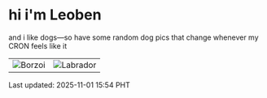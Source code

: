 # hi i'm Leoben

and i like dogs—so have some random dog pics that change whenever my CRON feels like it

|  |  |
|--------|----------|
| ![Borzoi](https://random-dog-vercel.vercel.app/api/random-borzoi?v=1761983656) | ![Labrador](https://random-dog-vercel.vercel.app/api/random-labrador?v=1761983656) |

Last updated: 2025-11-01 15:54 PHT
